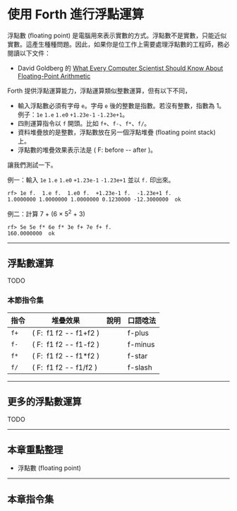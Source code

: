 # 使用 Forth 進行浮點運算

浮點數 (floating point) 是電腦用來表示實數的方式。浮點數不是實數，只能近似實數。這產生種種問題。因此，如果你是位工作上需要處理浮點數的工程師，務必閱讀以下文件：

* David Goldberg 的 [What Every Computer Scientist Should Know About Floating-Point Arithmetic](https://docs.oracle.com/cd/E19957-01/806-3568/ncg_goldberg.html)

Forth 提供浮點運算能力，浮點運算類似整數運算，但有以下不同，

* 輸入浮點數必須有字母 `e`。字母 `e` 後的整數是指數。若沒有整數，指數為 1。
例子：`1e` `1.e` `1.e0` `+1.23e-1` `-1.23e+1`。
* 四則運算指令以 `f` 開頭。比如 `f+`、`f-`、`f*`、`f/`。
* 資料堆疊放的是整數，浮點數放在另一個浮點堆疊 (floating point stack) 上。
* 浮點數的堆疊效果表示法是 ( F: before -- after )。

讓我們測試一下。

例一：輸入 `1e` `1.e` `1.e0` `+1.23e-1` `-1.23e+1` 並以 `f.` 印出來。
```
rf> 1e f.  1.e f.  1.e0 f.  +1.23e-1 f.  -1.23e+1 f.
1.0000000 1.0000000 1.0000000 0.1230000 -12.3000000  ok
```

例二：計算 7 + (6 &times; 5<sup>2</sup> + 3)
```
rf> 5e 5e f* 6e f* 3e f+ 7e f+ f.
160.0000000  ok
```

-----------
## 浮點數運算

TODO

### 本節指令集

| 指令 | 堆疊效果           | 說明                        | 口語唸法 |
|-----|-------------------|-----------------------------|--------|
| `f+` | ( F:&nbsp; f1 f2 -- f1+f2 )|  | f-plus |
| `f-` | ( F:&nbsp; f1 f2 -- f1-f2 )|  | f-minus |
| `f*` | ( F:&nbsp; f1 f2 -- f1*f2 )          |  | f-star |
| `f/` | ( F:&nbsp; f1 f2 -- f1/f2 )          |  | f-slash |

-----------
## 更多的浮點數運算

TODO

-------------
## 本章重點整理

* 浮點數 (floating point)

-------------------------------------
## 本章指令集
